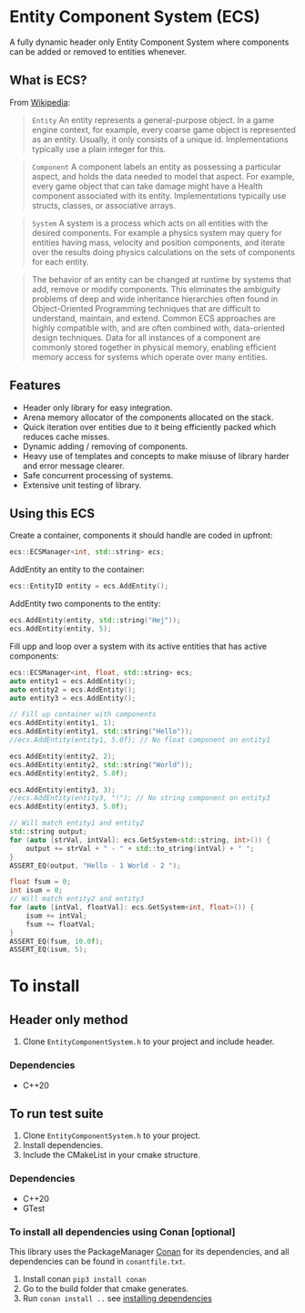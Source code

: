 # Entity Component System (ECS)
A fully dynamic header only Entity Component System where components can be added or removed to entities whenever.

## What is ECS?

From [Wikipedia](https://en.wikipedia.org/wiki/Entity_component_system):

>`Entity` An entity represents a general-purpose object. In a game engine context, for example, every coarse game object is represented as an entity. Usually, it only consists of a unique id. Implementations typically use a plain integer for this.

>`Component` A component labels an entity as possessing a particular aspect, and holds the data needed to model that aspect. For example, every game object that can take damage might have a Health component associated with its entity. Implementations typically use structs, classes, or associative arrays.

>`System` A system is a process which acts on all entities with the desired components. For example a physics system may query for entities having mass, velocity and position components, and iterate over the results doing physics calculations on the sets of components for each entity.

>The behavior of an entity can be changed at runtime by systems that add, remove or modify components. This eliminates the ambiguity problems of deep and wide inheritance hierarchies often found in Object-Oriented Programming techniques that are difficult to understand, maintain, and extend. Common ECS approaches are highly compatible with, and are often combined with, data-oriented design techniques. Data for all instances of a component are commonly stored together in physical memory, enabling efficient memory access for systems which operate over many entities.

## Features
- Header only library for easy integration.
- Arena memory allocator of the components allocated on the stack.
- Quick iteration over entities due to it being efficiently packed which reduces cache misses.
- Dynamic adding / removing of components.
- Heavy use of templates and concepts to make misuse of library harder and error message clearer.
- Safe concurrent processing of systems.
- Extensive unit testing of library.

## Using this ECS
Create a container, components it should handle are coded in upfront:
```c++
ecs::ECSManager<int, std::string> ecs;
```

AddEntity an entity to the container:
```c++
ecs::EntityID entity = ecs.AddEntity();
```

AddEntity two components to the entity:
```c++
ecs.AddEntity(entity, std::string("Hej"));
ecs.AddEntity(entity, 5);
```

Fill upp and loop over a system with its active entities that has active components:
```c++
ecs::ECSManager<int, float, std::string> ecs;
auto entity1 = ecs.AddEntity();
auto entity2 = ecs.AddEntity();
auto entity3 = ecs.AddEntity();

// Fill up container with components
ecs.AddEntity(entity1, 1);
ecs.AddEntity(entity1, std::string("Hello"));
//ecs.AddEntity(entity1, 5.0f); // No float component on entity1

ecs.AddEntity(entity2, 2);
ecs.AddEntity(entity2, std::string("World"));
ecs.AddEntity(entity2, 5.0f);

ecs.AddEntity(entity3, 3);
//ecs.AddEntity(entity3, "!"); // No string component on entity3
ecs.AddEntity(entity3, 5.0f);

// Will match entity1 and entity2
std::string output;
for (auto [strVal, intVal]: ecs.GetSystem<std::string, int>()) {
    output += strVal + " - " + std::to_string(intVal) + " ";
}
ASSERT_EQ(output, "Hello - 1 World - 2 ");

float fsum = 0;
int isum = 0;
// Will match entity2 and entity3
for (auto [intVal, floatVal]: ecs.GetSystem<int, float>()) {
    isum += intVal;
    fsum += floatVal;
}
ASSERT_EQ(fsum, 10.0f);
ASSERT_EQ(isum, 5);
```

# To install
## Header only method
1. Clone `EntityComponentSystem.h` to your project and include header.

### Dependencies
- C++20

## To run test suite
1. Clone `EntityComponentSystem.h` to your project.
2. Install dependencies.
3. Include the CMakeList in your cmake structure.

### Dependencies
- C++20
- GTest

### To install all dependencies using Conan [optional]
This library uses the PackageManager [Conan](https://conan.io) for its dependencies, and all dependencies can be found in `conantfile.txt`.
1. Install conan `pip3 install conan`
2. Go to the build folder that cmake generates.
3. Run `conan install ..` see [installing dependencies](https://docs.conan.io/en/1.7/using_packages/conanfile_txt.html)